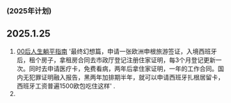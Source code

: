 ### (2025年计划)


## 2025.1.25
1. [00后人生躺平指南]([超链接地址](https://t66y.com/htm_data/2501/7/6667288.html) "超链接title-test") '最终幻想篇，申请一张欧洲申根旅游签证，入境西班牙后，租个房子，拿租房合同去市政厅登记注册住家证明，每3个月登记更新一次。同时去申请医疗卡，免费看病，两年后拿住家证明，一年的工作合同。国内无犯罪证明融入报告，黑两年加排期半年，就可以申请西班牙扎根居留卡，西班牙工资普遍1500欧包吃住这样' .
2. 



